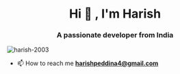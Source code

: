<h1 align="center">Hi 👋 , I'm Harish</h1>
<h3 align="center">A passionate developer from India</h3>

<p align="left"> <img src="https://komarev.com/ghpvc/?username=harish-2003&label=Profile%20views&color=0e75b6&style=flat" alt="harish-2003" /> </p>

- 📫 How to reach me **harishpeddina4@gmail.com**

